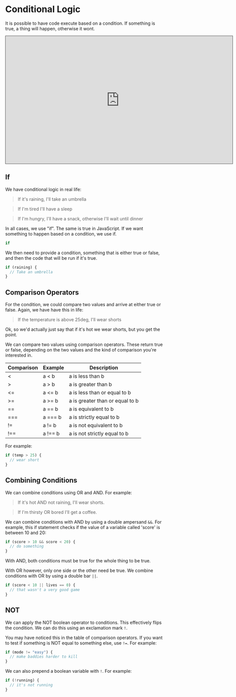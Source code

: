 # Conditional Logic

It is possible to have code execute based on a condition. If something is true, a thing will happen, otherwise it wont.

<iframe src="https://dmureplay.cloud.panopto.eu/Panopto/Pages/Embed.aspx?id=89ab0fd0-d9b6-4de0-abef-ac76011734a0&autoplay=false&offerviewer=true&showtitle=true&showbrand=false&start=0&interactivity=all" height="405" width="720" style="border: 1px solid #464646;" allowfullscreen allow="autoplay"></iframe>

## If

We have conditional logic in real life:

> If it's raining, I'll take an umbrella

> If I'm tired I'll have a sleep

> If I'm hungry, I'll have a snack, otherwise I'll wait until dinner

In all cases, we use "if". The same is true in JavaScript. If we want something to happen based on a condition, we use if.

```js
if
```

We then need to provide a condition, something that is either true or false, and then the code that will be run if it's true.

```js
if (raining) {
  // Take an umbrella
}
```

## Comparison Operators

For the condition, we could compare two values and arrive at either true or false. Again, we have have this in life:

> If the temperature is above 25deg, I'll wear shorts

Ok, so we'd actually just say that if it's hot we wear shorts, but you get the point.

We can compare two values using comparison operators. These return true or false, depending on the two values and the kind of comparison you're interested in.

| Comparison | Example | Description                     |
| ---------- | ------- | ------------------------------- |
| <          | a < b   | a is less than b                |
| >          | a > b   | a is greater than b             |
| <=         | a <= b  | a is less than or equal to b    |
| >=         | a >= b  | a is greater than or equal to b |
| ==         | a == b  | a is equivalent to b            |
| ===        | a === b | a is strictly equal to b        |
| !=         | a != b  | a is not equivalent to b        |
| !==        | a !== b | a is not strictly equal to b    |

For example:

```js
if (temp > 25) {
  // wear short
}
```

## Combining Conditions

We can combine conditions using OR and AND. For example:

> If it's hot AND not raining, I'll wear shorts.

> If I'm thirsty OR bored I'll get a coffee.

We can combine conditions with AND by using a double ampersand `&&`. For example, this if statement checks if the value of a variable called 'score' is between 10 and 20:

```js
if (score > 10 && score < 20) {
  // do something
}
```

With AND, both conditions must be true for the whole thing to be true.

With OR however, only one side or the other need be true. We combine conditions with OR by using a double bar `||`.

```js
if (score < 10 || lives == 0) {
  // that wasn't a very good game
}
```

## NOT

We can apply the NOT boolean operator to conditions. This effectively flips the condition. We can do this using an exclamation mark `!`.

You may have noticed this in the table of comparison operators. If you want to test if something is NOT equal to something else, use `!=`. For example:

```js
if (mode != "easy") {
  // make baddies harder to kill
}
```

We can also prepend a boolean variable with `!`. For example:

```js
if (!running) {
  // it's not running
}
```
